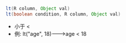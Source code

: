 ```java
lt(R column, Object val)
lt(boolean condition, R column, Object val)
```

- 小于 <
- 例: lt("age", 18)--->age < 18
